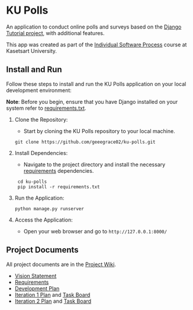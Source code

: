 # KU Polls

An application to conduct online polls and surveys based
on the [Django Tutorial project](https://docs.djangoproject.com/en/3.1/intro/tutorial01/), with
additional features.

This app was created as part of the [Individual Software Process](
https://cpske.github.io/ISP) course at Kasetsart University.


## Install and Run

Follow these steps to install and run the KU Polls application 
on your local development environment:

**Note**: Before you begin, ensure that you have Django installed on your system 
refer to [requirements.txt](./requirements.txt). 

1. Clone the Repository: 
    - Start by cloning the KU Polls repository to your local machine.
    ```
   git clone https://github.com/geeegrace02/ku-polls.git
    ```

2. Install Dependencies: 
   - Navigate to the project directory and install the necessary [requirements](./requirements.txt) dependencies.
   ```
    cd ku-polls
    pip install -r requirements.txt
    ```
   
3. Run the Application:
    ```
   python manage.py runserver
    ```

4. Access the Application:
   - Open your web browser and go to `http://127.0.0.1:8000/`

    
## Project Documents

All project documents are in the [Project Wiki](https://github.com/geeegrace02/ku-polls/wiki).

- [Vision Statement](https://github.com/geeegrace02/ku-polls/wiki/Vision-Statement)
- [Requirements](https://github.com/geeegrace02/ku-polls/wiki/Requirements)
- [Development Plan](https://github.com/geeegrace02/ku-polls/wiki/Development-Plan)
- [Iteration 1 Plan](https://github.com/geeegrace02/ku-polls/wiki/Iteration-1-Plan) and [Task Board](https://github.com/users/geeegrace02/projects/1/views/1)
- [Iteration 2 Plan](https://github.com/geeegrace02/ku-polls/wiki/Iteration-2-Plan) and [Task Board](https://github.com/users/geeegrace02/projects/1/views/2)

